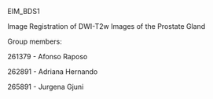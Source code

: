 EIM_BDS1

Image Registration of DWI-T2w Images of the Prostate Gland


Group members:

261379 - Afonso Raposo

262891 - Adriana Hernando 

265891 - Jurgena Gjuni
